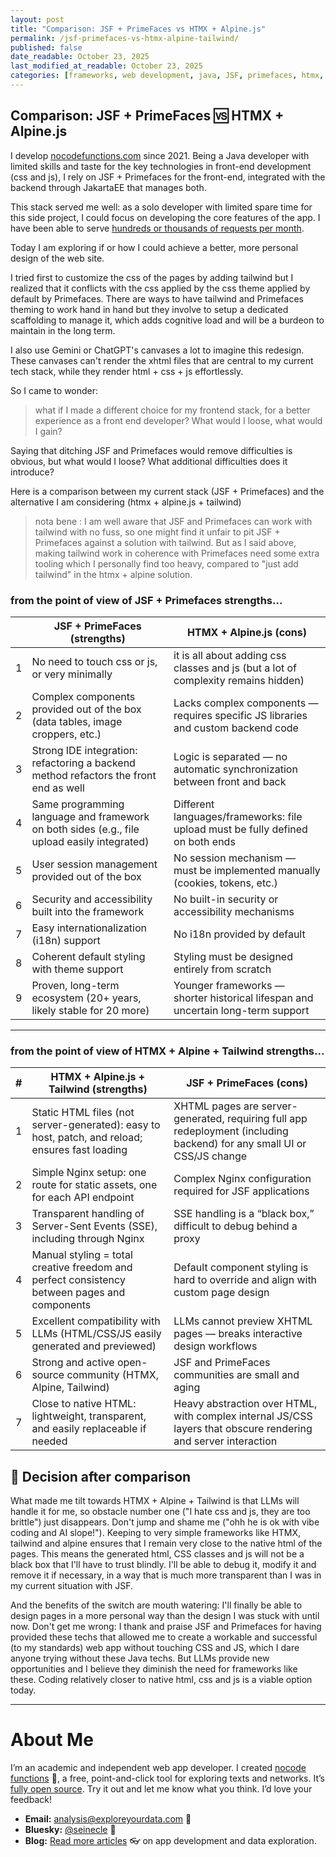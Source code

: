 ```yaml
---
layout: post
title: "Comparison: JSF + PrimeFaces vs HTMX + Alpine.js"
permalink: /jsf-primefaces-vs-htmx-alpine-tailwind/
published: false
date_readable: October 23, 2025
last_modified_at_readable: October 23, 2025
categories: [frameworks, web development, java, JSF, primefaces, htmx, alpine, tailwind]
---
```


## Comparison: JSF + PrimeFaces 🆚 HTMX + Alpine.js

I develop [nocodefunctions.com](https://nocodefunctions.com) since 2021. Being a Java developer with limited skills and taste for the key technologies in front-end development (css and js), I rely on JSF + Primefaces for the front-end, integrated with the backend through JakartaEE that manages both.

This stack served me well: as a solo developer with limited spare time for this side project, I could focus on developing the core features of the app. I have been able to serve [hundreds or thousands of requests per month](https://public.nocodefunctions.com/).

Today I am exploring if or how I could achieve a better, more personal design of the web site.

I tried first to customize the css of the pages by adding tailwind but I realized that it conflicts with the css applied by the css theme applied by default by Primefaces. There are ways to have tailwind and Primefaces theming to work hand in hand but they involve to setup a dedicated scaffolding to manage it, which adds cognitive load and will be a burdeon to maintain in the long term.

I also use Gemini or ChatGPT's canvases a lot to imagine this redesign. These canvases can't render the xhtml files that are central to my current tech stack, while they render html + css + js effortlessly.

So I came to wonder:

> what if I made a different choice for my frontend stack, for a better experience as a front end developer? What would I loose, what would I gain?

Saying that ditching JSF and Primefaces would remove difficulties is obvious, but what would I loose? What additional difficulties does it introduce?

Here is a comparison between my current stack (JSF + Primefaces) and the alternative I am considering (htmx + alpine.js + tailwind)

> nota bene : I am well aware that JSF and Primefaces can work with tailwind with no fuss, so one might find it unfair to pit JSF + Primefaces against a solution with tailwind. But as I said above, making tailwind work in coherence with Primefaces need some extra tooling which I personally find too heavy, compared to "just add tailwind" in the htmx + alpine solution.

### from the point of view of JSF + Primefaces strengths...


|   | **JSF + PrimeFaces (strengths)**                                                            | **HTMX + Alpine.js (cons)**                                                       |
| - | ------------------------------------------------------------------------------------------- | --------------------------------------------------------------------------------- |
| 1 | No need to touch css or js, or very minimally                                               | it is all about adding css classes and js (but a lot of complexity remains hidden)|
| 2 | Complex components provided out of the box (data tables, image croppers, etc.)              | Lacks complex components — requires specific JS libraries and custom backend code |
| 3 | Strong IDE integration: refactoring a backend method refactors the front end as well        | Logic is separated — no automatic synchronization between front and back          |
| 4 | Same programming language and framework on both sides (e.g., file upload easily integrated) | Different languages/frameworks: file upload must be fully defined on both ends    |
| 5 | User session management provided out of the box                                             | No session mechanism — must be implemented manually (cookies, tokens, etc.)       |
| 6 | Security and accessibility built into the framework                                         | No built-in security or accessibility mechanisms                                  |
| 7 | Easy internationalization (i18n) support                                                    | No i18n provided by default                                                       |
| 8 | Coherent default styling with theme support                                                 | Styling must be designed entirely from scratch                                    |
| 9 | Proven, long-term ecosystem (20+ years, likely stable for 20 more)                          | Younger frameworks — shorter historical lifespan and uncertain long-term support  |

---

### from the point of view of HTMX + Alpine + Tailwind strengths...


| # | **HTMX + Alpine.js + Tailwind (strengths)**                                                                | **JSF + PrimeFaces (cons)**                                                                                             |
| - | ----------------------------------------------------------------------------------------------- | ----------------------------------------------------------------------------------------------------------------------- |
| 1 | Static HTML files (not server-generated): easy to host, patch, and reload; ensures fast loading | XHTML pages are server-generated, requiring full app redeployment (including backend) for any small UI or CSS/JS change |
| 2 | Simple Nginx setup: one route for static assets, one for each API endpoint                      | Complex Nginx configuration required for JSF applications                                                               |
| 3 | Transparent handling of Server-Sent Events (SSE), including through Nginx                       | SSE handling is a “black box,” difficult to debug behind a proxy                                                        |
| 4 | Manual styling = total creative freedom and perfect consistency between pages and components    | Default component styling is hard to override and align with custom page design                                         |
| 5 | Excellent compatibility with LLMs (HTML/CSS/JS easily generated and previewed)                  | LLMs cannot preview XHTML pages — breaks interactive design workflows                                                   |
| 6 | Strong and active open-source community (HTMX, Alpine, Tailwind)                                | JSF and PrimeFaces communities are small and aging                                                                      |
| 7 | Close to native HTML: lightweight, transparent, and easily replaceable if needed                | Heavy abstraction over HTML, with complex internal JS/CSS layers that obscure rendering and server interaction          |

## 🔀 Decision after comparison

What made me tilt towards HTMX + Alpine + Tailwind is that LLMs will handle it for me, so obstacle number one ("I hate css and js, they are too brittle") just disappears. Don't jump and shame me ("ohh he is ok with vibe coding and AI slope!"). Keeping to very simple frameworks like HTMX, tailwind and alpine ensures that I remain very close to the native html of the pages. This means the generated html, CSS classes and js will not be a black box that I'll have to trust blindly. I'll be able to debug it, modify it and remove it if necessary, in a way that is much more transparent than I was in my current situation with JSF.

And the benefits of the switch are mouth watering: I'll finally be able to design pages in a more personal way than the design I was stuck with until now. Don't get me wrong: I thank and praise JSF and Primefaces for having provided these techs that allowed me to create a workable and successful (to my standards) web app without touching CSS and JS, which I dare anyone trying without these Java techs. But LLMs provide new opportunities and I believe they diminish the need for frameworks like these. Coding relatively closer to native html, css and js is a viable option today.



---
# About Me

I’m an academic and independent web app developer. I created [nocode functions](https://nocodefunctions.com) 🔎, a free, point-and-click tool for exploring texts and networks. It’s [fully open source](https://github.com/seinecle/nocodefunctions). Try it out and let me know what you think. I’d love your feedback!

* **Email:** [analysis@exploreyourdata.com](mailto:analysis@exploreyourdata.com) 📧
* **Bluesky:** [@seinecle](https://bsky.app/profile/seinecle.bsky.social) 📱
* **Blog:** [Read more articles](https://nocodefunctions.com/blog) 👓 on app development and data exploration.
